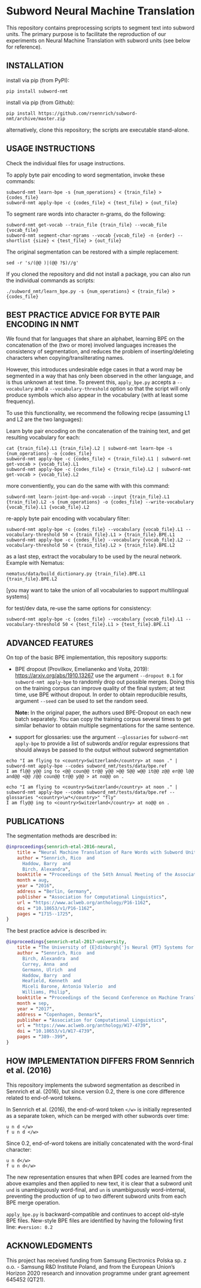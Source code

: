 Subword Neural Machine Translation
==================================

This repository contains preprocessing scripts to segment text into subword
units. The primary purpose is to facilitate the reproduction of our experiments
on Neural Machine Translation with subword units (see below for reference).

INSTALLATION
------------

install via pip (from PyPI):

    pip install subword-nmt

install via pip (from Github):

    pip install https://github.com/rsennrich/subword-nmt/archive/master.zip

alternatively, clone this repository; the scripts are executable stand-alone.


USAGE INSTRUCTIONS
------------------

Check the individual files for usage instructions.

To apply byte pair encoding to word segmentation, invoke these commands:

    subword-nmt learn-bpe -s {num_operations} < {train_file} > {codes_file}
    subword-nmt apply-bpe -c {codes_file} < {test_file} > {out_file}

To segment rare words into character n-grams, do the following:

    subword-nmt get-vocab --train_file {train_file} --vocab_file {vocab_file}
    subword-nmt segment-char-ngrams --vocab {vocab_file} -n {order} --shortlist {size} < {test_file} > {out_file}

The original segmentation can be restored with a simple replacement:

    sed -r 's/(@@ )|(@@ ?$)//g'

If you cloned the repository and did not install a package, you can also run the individual commands as scripts:

    ./subword_nmt/learn_bpe.py -s {num_operations} < {train_file} > {codes_file}

BEST PRACTICE ADVICE FOR BYTE PAIR ENCODING IN NMT
--------------------------------------------------

We found that for languages that share an alphabet, learning BPE on the
concatenation of the (two or more) involved languages increases the consistency
of segmentation, and reduces the problem of inserting/deleting characters when
copying/transliterating names.

However, this introduces undesirable edge cases in that a word may be segmented
in a way that has only been observed in the other language, and is thus unknown
at test time. To prevent this, `apply_bpe.py` accepts a `--vocabulary` and a
`--vocabulary-threshold` option so that the script will only produce symbols
which also appear in the vocabulary (with at least some frequency).

To use this functionality, we recommend the following recipe (assuming L1 and L2
are the two languages):

Learn byte pair encoding on the concatenation of the training text, and get resulting vocabulary for each:

    cat {train_file}.L1 {train_file}.L2 | subword-nmt learn-bpe -s {num_operations} -o {codes_file}
    subword-nmt apply-bpe -c {codes_file} < {train_file}.L1 | subword-nmt get-vocab > {vocab_file}.L1
    subword-nmt apply-bpe -c {codes_file} < {train_file}.L2 | subword-nmt get-vocab > {vocab_file}.L2

more conventiently, you can do the same with with this command:

    subword-nmt learn-joint-bpe-and-vocab --input {train_file}.L1 {train_file}.L2 -s {num_operations} -o {codes_file} --write-vocabulary {vocab_file}.L1 {vocab_file}.L2

re-apply byte pair encoding with vocabulary filter:

    subword-nmt apply-bpe -c {codes_file} --vocabulary {vocab_file}.L1 --vocabulary-threshold 50 < {train_file}.L1 > {train_file}.BPE.L1
    subword-nmt apply-bpe -c {codes_file} --vocabulary {vocab_file}.L2 --vocabulary-threshold 50 < {train_file}.L2 > {train_file}.BPE.L2

as a last step, extract the vocabulary to be used by the neural network. Example with Nematus:

    nematus/data/build_dictionary.py {train_file}.BPE.L1 {train_file}.BPE.L2

[you may want to take the union of all vocabularies to support multilingual systems]

for test/dev data, re-use the same options for consistency:

    subword-nmt apply-bpe -c {codes_file} --vocabulary {vocab_file}.L1 --vocabulary-threshold 50 < {test_file}.L1 > {test_file}.BPE.L1

ADVANCED FEATURES
-----------------

On top of the basic BPE implementation, this repository supports:

- BPE dropout (Provilkov, Emelianenko and Voita, 2019): https://arxiv.org/abs/1910.13267
  use the argument `--dropout 0.1` for `subword-nmt apply-bpe` to randomly drop out possible merges.
  Doing this on the training corpus can improve quality of the final system; at test time, use BPE without dropout.
  In order to obtain reproducible results, argument `--seed` can be used to set the random seed.
  
  **Note:** In the original paper, the authors used BPE-Dropout on each new batch separately. You can copy the training corpus several times to get similar behavior to obtain multiple segmentations for the same sentence.

- support for glossaries:
  use the argument `--glossaries` for `subword-nmt apply-bpe` to provide a list of subwords and/or regular expressions
  that should always be passed to the output without subword segmentation

```
echo "I am flying to <country>Switzerland</country> at noon ." | subword-nmt apply-bpe --codes subword_nmt/tests/data/bpe.ref
I am fl@@ y@@ ing to <@@ coun@@ tr@@ y@@ >@@ S@@ w@@ it@@ z@@ er@@ l@@ and@@ <@@ /@@ coun@@ tr@@ y@@ > at no@@ on .

echo "I am flying to <country>Switzerland</country> at noon ." | subword-nmt apply-bpe --codes subword_nmt/tests/data/bpe.ref --glossaries "<country>\w*</country>" "fly"
I am fly@@ ing to <country>Switzerland</country> at no@@ on .
```

PUBLICATIONS
------------

The segmentation methods are described in:

```bibtex
@inproceedings{sennrich-etal-2016-neural,
    title = "Neural Machine Translation of Rare Words with Subword Units",
    author = "Sennrich, Rico  and
      Haddow, Barry  and
      Birch, Alexandra",
    booktitle = "Proceedings of the 54th Annual Meeting of the Association for Computational Linguistics (Volume 1: Long Papers)",
    month = aug,
    year = "2016",
    address = "Berlin, Germany",
    publisher = "Association for Computational Linguistics",
    url = "https://www.aclweb.org/anthology/P16-1162",
    doi = "10.18653/v1/P16-1162",
    pages = "1715--1725",
}
```

The best practice advice is described in:

```bibtex
@inproceedings{sennrich-etal-2017-university,
    title = "The University of {E}dinburgh{'}s Neural {MT} Systems for {WMT}17",
    author = "Sennrich, Rico  and
      Birch, Alexandra  and
      Currey, Anna  and
      Germann, Ulrich  and
      Haddow, Barry  and
      Heafield, Kenneth  and
      Miceli Barone, Antonio Valerio  and
      Williams, Philip",
    booktitle = "Proceedings of the Second Conference on Machine Translation",
    month = sep,
    year = "2017",
    address = "Copenhagen, Denmark",
    publisher = "Association for Computational Linguistics",
    url = "https://www.aclweb.org/anthology/W17-4739",
    doi = "10.18653/v1/W17-4739",
    pages = "389--399",
}
```

HOW IMPLEMENTATION DIFFERS FROM Sennrich et al. (2016)
------------------------------------------------------

This repository implements the subword segmentation as described in Sennrich et al. (2016),
but since version 0.2, there is one core difference related to end-of-word tokens.

In Sennrich et al. (2016), the end-of-word token `</w>` is initially represented as a separate token, which can be merged with other subwords over time:

```
u n d </w>
f u n d </w>
```

Since 0.2, end-of-word tokens are initially concatenated with the word-final character:

```
u n d</w>
f u n d</w>
```

The new representation ensures that when BPE codes are learned from the above examples and then applied to new text, it is clear that a subword unit `und` is unambiguously word-final, and `un` is unambiguously word-internal, preventing the production of up to two different subword units from each BPE merge operation.

`apply_bpe.py` is backward-compatible and continues to accept old-style BPE files. New-style BPE files are identified by having the following first line: `#version: 0.2`

ACKNOWLEDGMENTS
---------------
This project has received funding from Samsung Electronics Polska sp. z o.o. - Samsung R&D Institute Poland, and from the European Union’s Horizon 2020 research and innovation programme under grant agreement 645452 (QT21).

